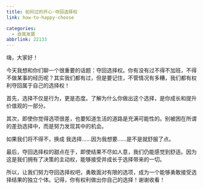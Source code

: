 ```yaml
---
title: 如何过的开心-夺回选择权
link: how-to-happy-choose

categories:
  - 自我发展
abbrlink: 22133
---
```

嗨，大家好！

今天我想和你们聊一个很重要的话题：夺回选择权。你有没有过不得不加班，不得不做某事的经历呢？其实我们都有过，但是要记住，不管情况有多糟，我们都有权利夺回属于自己的选择权！
<!--more-->
首先，选择不仅是行为，更是态度。了解为什么你做出这个选择，是你成长和提升价值观的一部分。

其次，即使你觉得选项很差，也要知道生活的道路是充满可能性的。别被困在所谓的差劲选择中，而是努力发现其中的机会。

如果我们将不得不，换成 我选择……因为我想要……是不是就舒服了点。

最后，夺回选择权的甜点在于，即使结果不尽如人意，我们仍能感觉到舒适。因为这是我们拥有了决策的主动权，能够接受并成长于选择带来的一切。

所以，让我们努力夺回选择权吧，勇敢面对有限的选项，成为一个能够勇敢接受选择结果的独立个体。记得，你有权利做出你自己的选择！谢谢收看！



